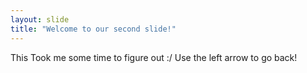 ```yaml
---
layout: slide
title: "Welcome to our second slide!"
---
```

This Took me some time to figure out :/
Use the left arrow to go back!
